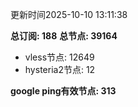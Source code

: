 更新时间2025-10-10 13:11:38

**总订阅: 188**
**总节点: 39164**
- vless节点: 12649
- hysteria2节点: 12

**google ping有效节点: 313**
